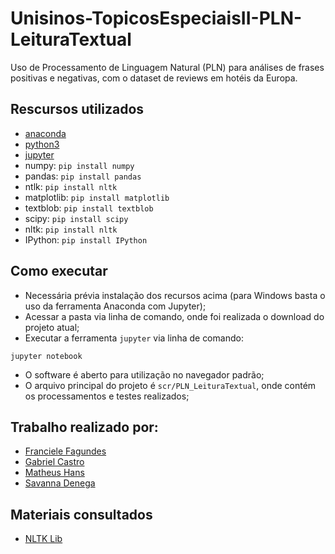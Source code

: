 # Unisinos-TopicosEspeciaisII-PLN-LeituraTextual

Uso de Processamento de Linguagem Natural (PLN) para análises de frases positivas e negativas, com o dataset de reviews em hotéis da Europa.

## Rescursos utilizados
- [anaconda](https://www.anaconda.com/distribution/)
- [python3](https://www.python.org/downloads/)
- [jupyter](https://jupyter.org/install)
- numpy: `pip install numpy`
- pandas: `pip install pandas`
- ntlk: `pip install nltk`
- matplotlib: `pip install matplotlib`
- textblob: `pip install textblob`
- scipy: `pip install scipy`
- nltk: `pip install nltk`
- IPython: `pip install IPython`

## Como executar
- Necessária prévia instalação dos recursos acima (para Windows basta o uso da ferramenta Anaconda com Jupyter);
- Acessar a pasta via linha de comando, onde foi realizada o download do projeto atual;
- Executar a ferramenta `jupyter` via linha de comando:

``jupyter notebook``

- O software é aberto para utilização no navegador padrão;
- O arquivo principal do projeto é `scr/PLN_LeituraTextual`, onde contém os processamentos e testes realizados;

## Trabalho realizado por:
- [Franciele Fagundes](https://github.com/francielenf)
- [Gabriel Castro](https://github.com/gabcastro)
- [Matheus Hans](https://github.com/matheushahn) 
- [Savanna Denega](https://github.com/savannadenega)

## Materiais consultados
- [NLTK Lib](http://www.nltk.org/howto/portuguese_en.html)
